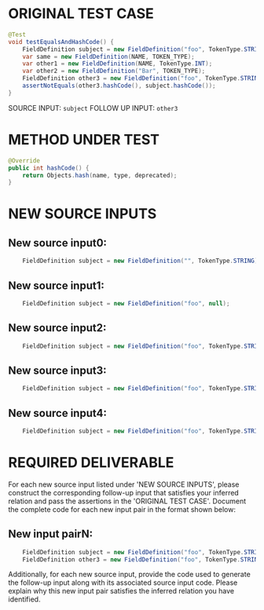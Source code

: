 # ORIGINAL TEST CASE
```java
@Test
void testEqualsAndHashCode() {
    FieldDefinition subject = new FieldDefinition("foo", TokenType.STRING);
    var same = new FieldDefinition(NAME, TOKEN_TYPE);
    var other1 = new FieldDefinition(NAME, TokenType.INT);
    var other2 = new FieldDefinition("Bar", TOKEN_TYPE);
    FieldDefinition other3 = new FieldDefinition("foo", TokenType.STRING).deprecate();
    assertNotEquals(other3.hashCode(), subject.hashCode());
}

```
SOURCE INPUT: `subject`
FOLLOW UP INPUT: `other3`


# METHOD UNDER TEST
```java
@Override
public int hashCode() {
    return Objects.hash(name, type, deprecated);
}

```


# NEW SOURCE INPUTS
## New source input0:
```java
    FieldDefinition subject = new FieldDefinition("", TokenType.STRING);
```

## New source input1:
```java
    FieldDefinition subject = new FieldDefinition("foo", null);
```

## New source input2:
```java
    FieldDefinition subject = new FieldDefinition("foo", TokenType.STRING).deprecate();
```

## New source input3:
```java
    FieldDefinition subject = new FieldDefinition("foo", TokenType.STRING).setDescription("This is a description");
```

## New source input4:
```java
    FieldDefinition subject = new FieldDefinition("foo", TokenType.STRING).setDefaultValue("default");
```



# REQUIRED DELIVERABLE
For each new source input listed under 'NEW SOURCE INPUTS', please construct the corresponding follow-up input that satisfies your inferred relation and pass the assertions in the 'ORIGINAL TEST CASE'. Document the complete code for each new input pair in the format shown below:
## New input pairN:
```java
    FieldDefinition subject = new FieldDefinition("foo", TokenType.STRING);
    FieldDefinition other3 = new FieldDefinition("foo", TokenType.STRING).deprecate();
```

Additionally, for each new source input, provide the code used to generate the follow-up input along with its associated source input code. Please explain why this new input pair satisfies the inferred relation you have identified.